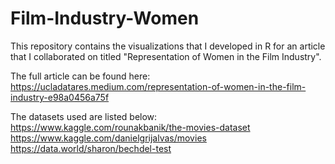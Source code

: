 # Film-Industry-Women

This repository contains the visualizations that I developed in R for an article that I collaborated on titled "Representation of Women in the Film Industry". 

The full article can be found here: https://ucladatares.medium.com/representation-of-women-in-the-film-industry-e98a0456a75f 

The datasets used are listed below:
https://www.kaggle.com/rounakbanik/the-movies-dataset  
https://www.kaggle.com/danielgrijalvas/movies  
https://data.world/sharon/bechdel-test
